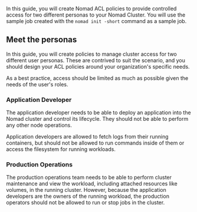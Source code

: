 In this guide, you will create Nomad ACL policies to provide controlled
access for two different personas to your Nomad Cluster. You will use the sample
job created with the `nomad init -short` command as a sample job.

## Meet the personas

In this guide, you will create policies to manage cluster access for two
different user personas. These are contrived to suit the scenario, and
you should design your ACL policies around your organization's specific needs.

As a best practice, access should be limited as much as possible given the needs
of the user's roles.

### Application Developer

The application developer needs to be able to deploy an application into the
Nomad cluster and control its lifecycle. They should not be able to perform any
other node operations.

Application developers are allowed to fetch logs from their running containers,
but should not be allowed to run commands inside of them or access the 
filesystem for running workloads.

### Production Operations

The production operations team needs to be able to perform cluster
maintenance and view the workload, including attached resources like
volumes, in the running cluster. However, because the application
developers are the owners of the running workload, the production
operators should not be allowed to run or stop jobs in the cluster.